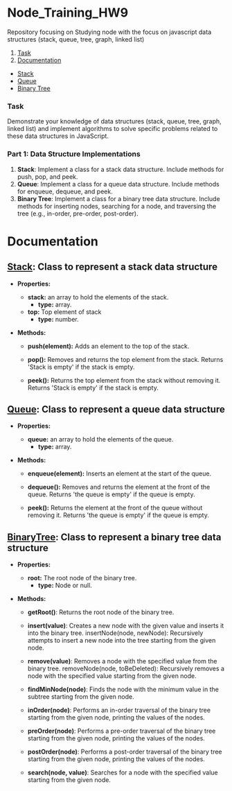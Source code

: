 # Node_Training_HW9
Repository focusing on Studying node with the focus on javascript data structures (stack, queue, tree, graph, linked list)

1. [Task](#task)
2. [Documentation](#documentation)
  - [Stack](#stack-class-to-represent-a-stack-data-structure)
  - [Queue](#queue-class-to-represent-a-queue-data-structure)
  - [Binary Tree](#binarytree-class-to-represent-a-binary-tree-data-structure)


### Task

Demonstrate your knowledge of data structures (stack, queue, tree, graph, linked list) and implement algorithms to solve specific problems related to these data structures in JavaScript.

### **Part 1: Data Structure Implementations**

1. **Stack**: Implement a class for a stack data structure. Include methods for push, pop, and peek.
2. **Queue**: Implement a class for a queue data structure. Include methods for enqueue, dequeue, and peek.
3. **Binary Tree**: Implement a class for a binary tree data structure. Include methods for inserting nodes, searching for a node, and traversing the tree (e.g., in-order, pre-order, post-order).
<!-- 4. **Graph**: Implement a class for a graph data structure. Include methods for adding vertices and edges, performing depth-first search (DFS), and breadth-first search (BFS).
5. **Linked List**: Implement a class for a singly linked list data structure. Include methods for inserting nodes, deleting nodes, and searching for a node. -->

# Documentation

## [Stack](./data_structures/Stack.js): Class to represent a stack data structure
- **Properties:**
  - **stack:** an array to hold the elements of the stack.
    - **type:** array.
  - **top:** Top element of stack
    - **type:** number.

- **Methods:**
  - **push(element):** Adds an element to the top of the stack.

  - **pop():** Removes and returns the top element from the stack. Returns 'Stack is empty' if the stack is empty.

  - **peek():** Returns the top element from the stack without removing it. Returns 'Stack is empty' if the stack is empty.


## [Queue](./data_structures/Queue.js): Class to represent a queue data structure
- **Properties:**
  - **queue:** an array to hold the elements of the queue.
    - **type:** array.

- **Methods:**
  - **enqueue(element):** Inserts an element at the start of the queue.

  - **dequeue():** Removes and returns the element at the front of the queue. Returns 'the queue is empty' if the queue is empty.

  - **peek():** Returns the element at the front of the queue without removing it. Returns 'the queue is empty' if the queue is empty.

## [BinaryTree](./data_structures/BTree.js): Class to represent a binary tree data structure
- **Properties:**
  - **root:** The root node of the binary tree.
    - **type:** Node or null.
- **Methods:**

  - **getRoot()**: Returns the root node of the binary tree.

  - **insert(value)**: Creates a new node with the given value and inserts it into the binary tree.
  insertNode(node, newNode): Recursively attempts to insert a new node into the tree starting from the given node.

  - **remove(value)**: Removes a node with the specified value from the binary tree.
  removeNode(node, toBeDeleted): Recursively removes a node with the specified value starting from the given node.

  - **findMinNode(node)**: Finds the node with the minimum value in the subtree starting from the given node.

  - **inOrder(node)**: Performs an in-order traversal of the binary tree starting from the given node, printing the values of the nodes.

  - **preOrder(node)**: Performs a pre-order traversal of the binary tree starting from the given node, printing the values of the nodes.

  - **postOrder(node)**: Performs a post-order traversal of the binary tree starting from the given node, printing the values of the nodes.

  - **search(node, value)**: Searches for a node with the specified value starting from the given node.